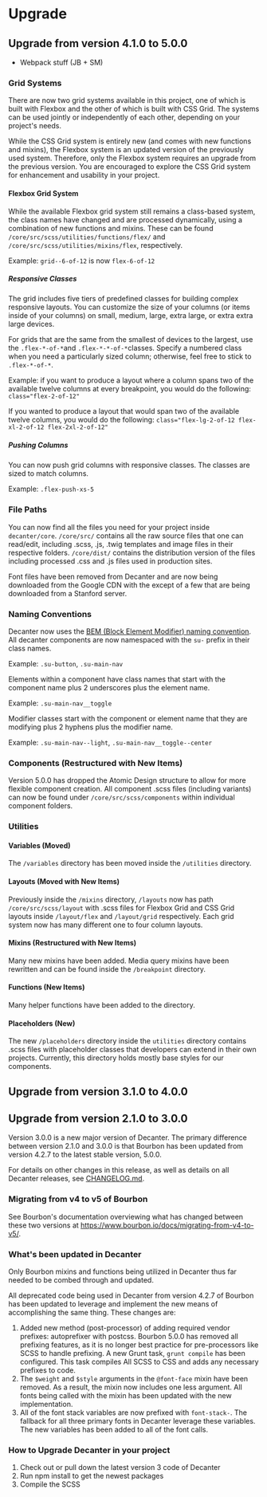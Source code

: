 # Upgrade

Upgrade from version 4.1.0 to 5.0.0
-----------------------------------

- Webpack stuff
  (JB + SM)

### Grid Systems

There are now two grid systems available in this project, one of which is built
with Flexbox and the other of which is built with CSS Grid. The systems can be
used jointly or independently of each other, depending on your project's
needs.

While the CSS Grid system is entirely new (and comes with new functions and mixins),
the Flexbox system is an updated version of the previously used system. Therefore,
only the Flexbox system requires an upgrade from the previous version. You are
encouraged to explore the CSS Grid system for enhancement and usability in your
project.

#### Flexbox Grid System

While the available Flexbox grid system still remains a class-based system, the
class names have changed and are processed dynamically, using a combination of new
functions and mixins. These can be found `/core/src/scss/utilities/functions/flex/`
and `/core/src/scss/utilities/mixins/flex`, respectively.

Example: `grid--6-of-12` is now `flex-6-of-12`

##### Responsive Classes

The grid includes five tiers of predefined classes for building complex responsive
layouts. You can customize the size of your columns (or items inside of your columns)
on small, medium, large, extra large, or extra extra large devices.

For grids that are the same from the smallest of devices to the largest, use the
`.flex-*-of-*`and `.flex-*-*-of-*`classes. Specify a numbered class when you need
a particularly sized column; otherwise, feel free to stick to `.flex-*-of-*`.

Example: if you want to produce a layout where a column spans two of the available
twelve columns at every breakpoint, you would do the following: `class="flex-2-of-12"`

If you wanted to produce a layout that would span two of the available
twelve columns, you would do the following: `class="flex-lg-2-of-12 flex-xl-2-of-12 flex-2xl-2-of-12"`

##### Pushing Columns

You can now push grid columns with responsive classes. The classes are sized to
match columns.

Example: `.flex-push-xs-5`

### File Paths

You can now find all the files you need for your project inside `decanter/core`. `/core/src/` contains all the raw 
source files that one can read/edit, including .scss, .js, .twig templates and image files in their respective folders. 
`/core/dist/` contains the distribution version of the files including processed .css and .js files used in 
production sites.

Font files have been removed from Decanter and are now being downloaded from the Google CDN with the except of a few
that are being downloaded from a Stanford server.

### Naming Conventions

Decanter now uses the [BEM (Block Element Modifier) naming convention](http://getbem.com/naming/). All decanter 
components are now namespaced with the `su-` prefix in their class names.

Example: `.su-button`, `.su-main-nav`

Elements within a component have class names that start with the component name plus 2 underscores plus 
the element name.

Example: `.su-main-nav__toggle`

Modifier classes start with the component or element name that they are modifying plus 2 hyphens plus the modifier name.

Example: `.su-main-nav--light`, `.su-main-nav__toggle--center`

### Components (Restructured with New Items)

Version 5.0.0 has dropped the Atomic Design structure to allow for more flexible component creation. All component 
.scss files (including variants) can now be found under `/core/src/scss/components` within individual 
component folders.

### Utilities

#### Variables (Moved)

The `/variables` directory has been moved inside the `/utilities` directory. 

#### Layouts (Moved with New Items)

Previously inside the `/mixins` directory, `/layouts` now has path `/core/src/scss/layout` with .scss files for 
Flexbox Grid and CSS Grid layouts inside `/layout/flex` and `/layout/grid` respectively. Each grid system now has many
different one to four column layouts.

#### Mixins (Restructured with New Items)

Many new mixins have been added. Media query mixins have been rewritten and can be found inside the `/breakpoint`
directory. 

#### Functions (New Items)

Many helper functions have been added to the directory.

#### Placeholders (New)

The new `/placeholders` directory inside the `utilities` directory contains .scss files with placeholder classes that
developers can extend in their own projects. Currently, this directory holds mostly base styles for our components.

Upgrade from version 3.1.0 to 4.0.0
-----------------------------------


Upgrade from version 2.1.0 to 3.0.0
-----------------------------------

Version 3.0.0 is a new major version of Decanter. The primary difference between
version 2.1.0 and 3.0.0 is that Bourbon has been updated from version 4.2.7 to
the latest stable version, 5.0.0.

For details on other changes in this release, as well as details on all
Decanter releases, see [CHANGELOG.md](CHANGELOG.md).

### Migrating from v4 to v5 of Bourbon

See Bourbon's documentation overviewing what has changed between these two
versions at https://www.bourbon.io/docs/migrating-from-v4-to-v5/.

### What's been updated in Decanter

Only Bourbon mixins and functions being utilized in Decanter thus far needed to
be combed through and updated.

All deprecated code being used in Decanter from version 4.2.7 of Bourbon has
been updated to leverage and implement the new means of accomplishing the same
thing. These changes are:

1. Added new method (post-processor) of adding required vendor prefixes:
autoprefixer with postcss. Bourbon 5.0.0 has removed all prefixing features, as
it is no longer best practice for pre-processors like SCSS to handle prefixing.
A new Grunt task, `grunt compile` has been configured. This task compiles All
SCSS to CSS and adds any necessary prefixes to code.
2. The `$weight` and `$style` arguments in the `@font-face` mixin have been
removed. As a result, the mixin now includes one less argument. All fonts being
called with the mixin has been updated with the new implementation.
3. All of the font stack variables are now prefixed with `font-stack-`. The
fallback for all three primary fonts in Decanter leverage these variables. The
new variables has been added to all of the font calls.

### How to Upgrade Decanter in your project

1. Check out or pull down the latest version 3 code of Decanter
2. Run npm install to get the newest packages
3. Compile the SCSS
